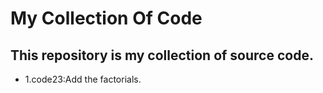 # My Collection Of Code
## This repository is my collection of source code.
- 1.code23:Add the factorials.
